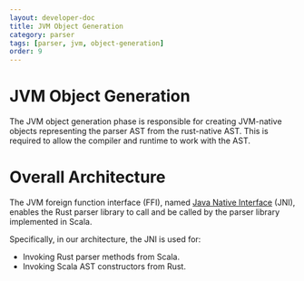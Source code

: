 ```yaml
---
layout: developer-doc
title: JVM Object Generation
category: parser
tags: [parser, jvm, object-generation]
order: 9
---
```


# JVM Object Generation

The JVM object generation phase is responsible for creating JVM-native objects
representing the parser AST from the rust-native AST. This is required to allow
the compiler and runtime to work with the AST.

<!-- MarkdownTOC levels="2,3" autolink="true" -->

<!-- /MarkdownTOC -->

# Overall Architecture

The JVM foreign function interface (FFI), named
[Java Native Interface](https://en.wikipedia.org/wiki/Java_Native_Interface)
(JNI), enables the Rust parser library to call and be called by the parser
library implemented in Scala.

Specifically, in our architecture, the JNI is used for:

- Invoking Rust parser methods from Scala.
- Invoking Scala AST constructors from Rust.
